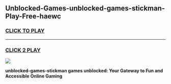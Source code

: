 
## Unblocked-Games-unblocked-games-stickman-Play-Free-haewc
<h3>
<a href="https://premium76.site?title=unblocked-games-stickman&ref=20A">CLICK TO PLAY</a></h3>
<hr>

<h3>
<a href="https://premium76.site?title=unblocked-games-stickman&ref=20A">CLICK 2 PLAY</a>
  
</h3>

<a href="https://premium76.site?title=unblocked-games-stickman&ref=20A"><img src="https://clearcache.store/games.png"></a>


**unblocked-games-stickman games unblocked: Your Gateway to Fun and Accessible Online Gaming**
